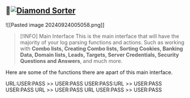 ## 🌟<a href="#diamond-sorter"><img src="https://img.shields.io/badge/Diamond%20Sorter-4CAF50?style=for-the-badge" alt="Diamond Sorter"/></a>
  
![[Pasted image 20240924005058.png]]
> [!INFO] Main Interface
> This is the main interface that will have the majority of your log parsing functions and actions. Such as working with **Combo lists, Creating Combo lists, Sorting Cookies, Banking Data, Domain lists, Leads, Targets, Server Credentials, Security Questions and Answers**, and much more.

Here are some of the functions there are apart of this main interface.

URL:USER:PASS >> USER:PASS
USER:PASS:URL >> USER:PASS
USER:PASS URL >> USER:PASS
URL USER:PASS >> USER:PASS
